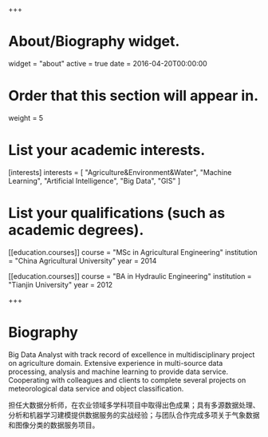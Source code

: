 +++
# About/Biography widget.
widget = "about"
active = true
date = 2016-04-20T00:00:00

# Order that this section will appear in.
weight = 5

# List your academic interests.
[interests]
  interests = [
    "Agriculture&Environment&Water",
    "Machine Learning",
    "Artificial Intelligence",
    "Big Data",
    "GIS"
  ]

# List your qualifications (such as academic degrees).

[[education.courses]]
  course = "MSc in Agricultural Engineering"
  institution = "China Agricultural University"
  year = 2014

[[education.courses]]
  course = "BA in Hydraulic Engineering"
  institution = "Tianjin University"
  year = 2012

+++

# Biography

Big Data Analyst with track record of excellence in multidisciplinary project on agriculture domain. Extensive experience in multi-source data processing, analysis and machine learning to provide data service. Cooperating with colleagues and clients to complete several projects on meteorological data service and object classification.

担任大数据分析师，在农业领域多学科项目中取得出色成果；具有多源数据处理、分析和机器学习建模提供数据服务的实战经验；与团队合作完成多项关于气象数据和图像分类的数据服务项目。
